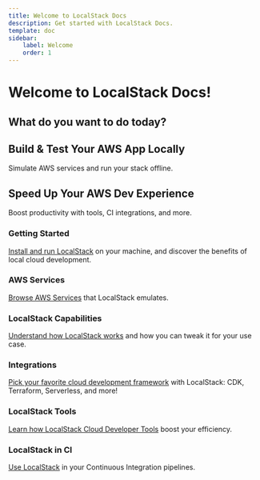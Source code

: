 ```yaml
---
title: Welcome to LocalStack Docs
description: Get started with LocalStack Docs.
template: doc
sidebar:
    label: Welcome
    order: 1
---
```


# Welcome to LocalStack Docs! 

## What do you want to do today?

## Build & Test Your AWS App Locally
Simulate AWS services and run your stack offline.

## Speed Up Your AWS Dev Experience
Boost productivity with tools, CI integrations, and more.

### Getting Started

[Install and run LocalStack]( ) on your machine, and discover the benefits of local cloud development.

### AWS Services

[Browse AWS Services]() that LocalStack emulates.

### LocalStack Capabilities

[Understand how LocalStack works]() and how you can tweak it for your use case.

### Integrations

[Pick your favorite cloud development framework]() with LocalStack: CDK, Terraform, Serverless, and more!

### LocalStack Tools

[Learn how LocalStack Cloud Developer Tools]() boost your efficiency.

### LocalStack in CI

[Use LocalStack]() in your Continuous Integration pipelines.


